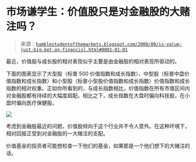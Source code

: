 <!--yml

分类：未分类

日期：2024-05-18 01:07:03

-->

# 市场谦学生：价值股只是对金融股的大赌注吗？

> 来源：[`humblestudentofthemarkets.blogspot.com/2008/08/is-value-just-big-bet-on-financisl.html#0001-01-01`](https://humblestudentofthemarkets.blogspot.com/2008/08/is-value-just-big-bet-on-financisl.html#0001-01-01)

最近，价值股与成长股的相对表现似乎主要是由金融股的相对表现所驱动的。

下面的图表显示了大型股（标普 500 价值指数和成长指数）、中型股（标普中盘价值指数和成长指数）和小型股（标普小型股价值指数和成长指数）价值指数和成长指数的相对权重。正如你所看到的，与成长指数相比，价值指数在所有市值区间内对金融股都有持续的大幅度超配。相比之下，成长指数在大盘时偏向科技股，在小盘时偏向医疗保健股。

![](https://blogger.googleusercontent.com/img/b/R29vZ2xl/AVvXsEir2Jm17r1jujbgBNqxU3QJRQ3z59CBN-VxZLiVwIqk-H1cD-7VthyzRDVP4GlWFmCYmy-Ik8fCIK2BAevv2mnvJDQ1Wio4fqXT4GCdOlrR5wTE17s8dgJP9IxWgnbTlJFEU74LnIJRqXsY/s1600-h/Value+vs+Growth.JPG)

考虑到金融股最近的问题，价值股倾向于这个行业并不令人意外。在这种环境下，相对回报正受到对金融股的一大赌注的支配。

价值基金的投资者可能想检查一下他们的基金，如果那是一个他们想下的大赌注的话。
